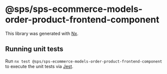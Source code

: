 # @sps/sps-ecommerce-models-order-product-frontend-component

This library was generated with [Nx](https://nx.dev).

## Running unit tests

Run `nx test @sps/sps-ecommerce-models-order-product-frontend-component` to execute the unit tests via [Jest](https://jestjs.io).
